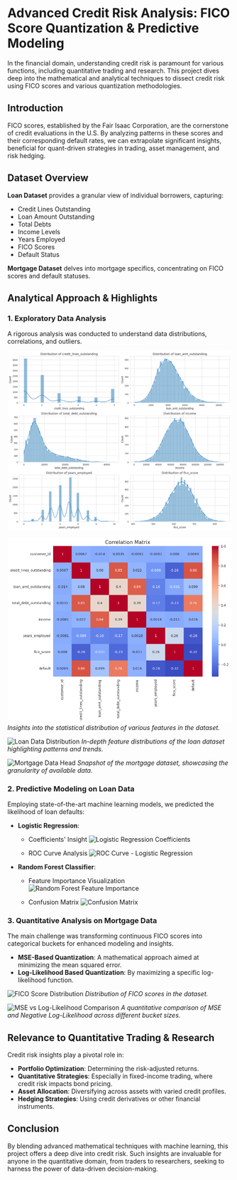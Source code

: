 # Advanced Credit Risk Analysis: FICO Score Quantization & Predictive Modeling

In the financial domain, understanding credit risk is paramount for various functions, including quantitative trading and research. This project dives deep into the mathematical and analytical techniques to dissect credit risk using FICO scores and various quantization methodologies.

## Introduction

FICO scores, established by the Fair Isaac Corporation, are the cornerstone of credit evaluations in the U.S. By analyzing patterns in these scores and their corresponding default rates, we can extrapolate significant insights, beneficial for quant-driven strategies in trading, asset management, and risk hedging.

## Dataset Overview

**Loan Dataset** provides a granular view of individual borrowers, capturing:
- Credit Lines Outstanding
- Loan Amount Outstanding
- Total Debts
- Income Levels
- Years Employed
- FICO Scores
- Default Status

**Mortgage Dataset** delves into mortgage specifics, concentrating on FICO scores and default statuses.

## Analytical Approach & Highlights

### 1. Exploratory Data Analysis

A rigorous analysis was conducted to understand data distributions, correlations, and outliers.

![Summary Statistics](Visualizations/summary_statistics_2.png)

![Correlations Matrix ](Visualizations/summary_statistics.png)
*Insights into the statistical distribution of various features in the dataset.*

![Loan Data Distribution](/path_to_image/loan_data_distribution.png) 
*In-depth feature distributions of the loan dataset highlighting patterns and trends.*

![Mortgage Data Head](/path_to_image/mortgage_data_head.png)
*Snapshot of the mortgage dataset, showcasing the granularity of available data.*

### 2. Predictive Modeling on Loan Data

Employing state-of-the-art machine learning models, we predicted the likelihood of loan defaults:

- **Logistic Regression**: 
  - Coefficients' Insight
  ![Logistic Regression Coefficients](/path_to_image/logistic_coefficients.png)
  
  - ROC Curve Analysis
  ![ROC Curve - Logistic Regression](/path_to_image/roc_curve_lr.png)

- **Random Forest Classifier**: 
  - Feature Importance Visualization
  ![Random Forest Feature Importance](/path_to_image/rf_importance.png)
  
  - Confusion Matrix
  ![Confusion Matrix](/path_to_image/confusion_matrix.png)

### 3. Quantitative Analysis on Mortgage Data

The main challenge was transforming continuous FICO scores into categorical buckets for enhanced modeling and insights.

- **MSE-Based Quantization**: A mathematical approach aimed at minimizing the mean squared error.
- **Log-Likelihood Based Quantization**: By maximizing a specific log-likelihood function.

![FICO Score Distribution](/path_to_image/fico_distribution.png)
*Distribution of FICO scores in the dataset.*

![MSE vs Log-Likelihood Comparison](/path_to_image/mse_vs_loglikelihood.png)
*A quantitative comparison of MSE and Negative Log-Likelihood across different bucket sizes.*

## Relevance to Quantitative Trading & Research

Credit risk insights play a pivotal role in:
- **Portfolio Optimization**: Determining the risk-adjusted returns.
- **Quantitative Strategies**: Especially in fixed-income trading, where credit risk impacts bond pricing.
- **Asset Allocation**: Diversifying across assets with varied credit profiles.
- **Hedging Strategies**: Using credit derivatives or other financial instruments.

## Conclusion

By blending advanced mathematical techniques with machine learning, this project offers a deep dive into credit risk. Such insights are invaluable for anyone in the quantitative domain, from traders to researchers, seeking to harness the power of data-driven decision-making.

